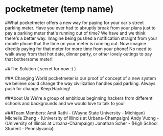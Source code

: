 pocketmeter (temp name)
===========

#What
pocketmeter offers a new way for paying for your car's street parking meter. Have you ever had to abruptly break from your plans just to pay a parking meter that's running out of time? We have and we think there's a better way. Imagine being pushed a notification straight from your mobile phone that the time on your meter is running out. Now imagine directly paying for that meter for more time from your phone! No need to walk away from that hot date, dinner party, or other lovely outings to pay that bothersome meter!

##The Solution
( secret for now :) )


##A Changing World
pocketmeter is our proof of concept of a new system we believe could change the way civilization handles paid parking. Always push for change. Keep Hacking!

##About Us
We're a group of ambitious beginning hackers from different schools and backgrounds and we would love to talk to you!

###Team Members:
Amit Rathi - (Wayne State University - Michigan)
Michelle Zheng - (University of Illinois at Urbana-Champaign)
Andy Vuong - (University of Illinois at Urbana-Champaign)
Jonathan Scher - (High School Student - Pennslyvania)
